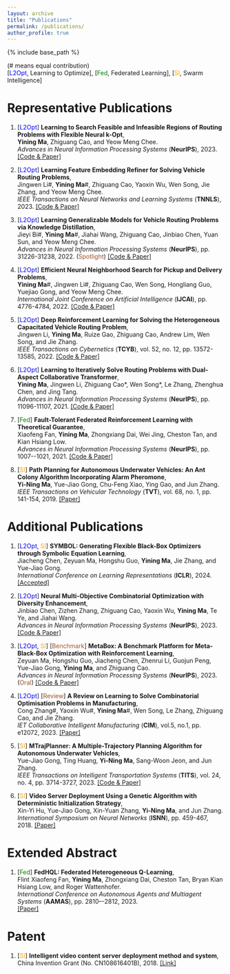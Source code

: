 ```yaml
---
layout: archive
title: "Publications"
permalink: /publications/
author_profile: true
---
```


{% include base_path %}

(# means equal contribution)  
[<font color=Blue><font color=cyan><font color=brown><font color=blue>L2Opt</font></font></font></font>, Learning to Optimize], [<font color=Green>Fed</font>, Federated Learning], [<font color=orange>SI</font>, Swarm Intelligence]

Representative Publications
======

1. [<font color=blue>L2Opt</font>] **Learning to Search Feasible and Infeasible Regions of Routing Problems with Flexible Neural k-Opt**,  
**Yining Ma**, Zhiguang Cao, and Yeow Meng Chee.  
*Advances in Neural Information Processing Systems* (**NeurIPS**), 2023. [[Code & Paper]](https://github.com/yining043/NeuOpt)

2. [<font color=blue>L2Opt</font>] **Learning Feature Embedding Refiner for Solving Vehicle Routing Problems**,   
Jingwen Li#, **Yining Ma**#, Zhiguang Cao, Yaoxin Wu, Wen Song, Jie Zhang, and Yeow Meng Chee.  
*IEEE Transactions on Neural Networks and Learning Systems* (**TNNLS**), 2023. [[Code & Paper]](https://github.com/Demon0312/Feature-Embedding-Refiner)

3. [<font color=blue>L2Opt</font>] **Learning Generalizable Models for Vehicle Routing Problems via Knowledge Distillation**,   
Jieyi Bi#, **Yining Ma**#, Jiahai Wang, Zhiguang Cao, Jinbiao Chen, Yuan Sun, and Yeow Meng Chee.   
*Advances in Neural Information Processing Systems* (**NeurIPS**), pp. 31226-31238, 2022. (<font color=Sienna>Spotlight</font>) [[Code & Paper]](https://github.com/jieyibi/AMDKD)

4. [<font color=blue>L2Opt</font>] **Efficient Neural Neighborhood Search for Pickup and Delivery Problems**,   
**Yining Ma**#, Jingwen Li#, Zhiguang Cao, Wen Song, Hongliang Guo, Yuejiao Gong, and Yeow Meng Chee.   
*International Joint Conference on Artificial Intelligence* (**IJCAI**),  pp. 4776-4784, 2022. [[Code & Paper]](https://github.com/yining043/PDP-N2S)

5. [<font color=blue>L2Opt</font>] **Deep Reinforcement Learning for Solving the Heterogeneous Capacitated Vehicle Routing Problem**,   
Jingwen Li, **Yining Ma**, Ruize Gao, Zhiguang Cao, Andrew Lim, Wen Song, and Jie Zhang.   
*IEEE Transactions on Cybernetics* (**TCYB**),  vol. 52, no. 12, pp. 13572-13585, 2022. [[Code & Paper]](https://github.com/Demon0312/HCVRP_DRL)

6. [<font color=blue>L2Opt</font>] **Learning to Iteratively Solve Routing Problems with Dual-Aspect Collaborative Transformer**,  
**Yining Ma**, Jingwen Li, Zhiguang Cao*, Wen Song*, Le Zhang, Zhenghua Chen, and Jing Tang.   
*Advances in Neural Information Processing Systems* (**NeurIPS**),  pp. 11096-11107, 2021. [[Code & Paper]](https://github.com/yining043/VRP-DACT)

7. [<font color=Green>Fed</font>] **Fault-Tolerant Federated Reinforcement Learning with Theoretical Guarantee**,   
Xiaofeng Fan, **Yining Ma**, Zhongxiang Dai, Wei Jing, Cheston Tan, and Kian Hsiang Low.   
*Advances in Neural Information Processing Systems* (**NeurIPS**),  pp. 1007--1021, 2021. [[Code & Paper]](https://github.com/flint-xf-fan/Byzantine-Federeated-RL)

8. [<font color=orange>SI</font>] **Path Planning for Autonomous Underwater Vehicles: An Ant Colony Algorithm Incorporating Alarm Pheromone**,      
**Yi-Ning Ma**, Yue-Jiao Gong, Chu-Feng Xiao, Ying Gao, and Jun Zhang.  
*IEEE Transactions on Vehicular Technology* (**TVT**),  vol. 68, no. 1, pp. 141-154, 2019. [[Paper]](https://ieeexplore.ieee.org/abstract/document/8540402)


Additional Publications
======

1. [<font color=blue>L2Opt</font>, <font color=orange>SI</font>] **SYMBOL: Generating Flexible Black-Box Optimizers through Symbolic Equation Learning**,  
Jiacheng Chen, Zeyuan Ma, Hongshu Guo, **Yining Ma**, Jie Zhang, and Yue-Jiao Gong.  
*International Conference on Learning Representations* (**ICLR**), 2024. [[Accepted]]()

2. [<font color=blue>L2Opt</font>] **Neural Multi-Objective Combinatorial Optimization with Diversity Enhancement**,  
Jinbiao Chen, Zizhen Zhang, Zhiguang Cao, Yaoxin Wu, **Yining Ma**, Te Ye, and Jiahai Wang.   
*Advances in Neural Information Processing Systems* (**NeurIPS**), 2023. [[Code & Paper]](https://github.com/bill-cjb/NHDE)

3. [<font color=blue>L2Opt</font>, <font color=orange>SI</font>] [<font color=Sienna>Benchmark</font>] **MetaBox: A Benchmark Platform for Meta-Black-Box Optimization with Reinforcement Learning**,  
Zeyuan Ma, Hongshu Guo, Jiacheng Chen, Zhenrui Li, Guojun Peng, Yue-Jiao Gong, **Yining Ma**, and Zhiguang Cao.  
*Advances in Neural Information Processing Systems* (**NeurIPS**), 2023. (<font color=Sienna>Oral</font>) [[Code & Paper]](https://github.com/GMC-DRL/MetaBox)

4. [<font color=blue>L2Opt</font>] [<font color=Sienna>Review</font>] **A Review on Learning to Solve Combinatorial Optimisation Problems in Manufacturing**,   
Cong Zhang#, Yaoxin Wu#, **Yining Ma**#, Wen Song, Le Zhang, Zhiguang Cao, and Jie Zhang.  
*IET Collaborative Intelligent Manufacturing* (**CIM**), vol.5, no.1, pp. e12072, 2023. [[Paper]](http://dx.doi.org/10.1049/cim2.12072)

5. [<font color=orange>SI</font>] **MTrajPlanner: A Multiple-Trajectory Planning Algorithm for Autonomous Underwater Vehicles**,   
Yue-Jiao Gong, Ting Huang, **Yi-Ning Ma**, Sang-Woon Jeon, and Jun Zhang.  
*IEEE Transactions on Intelligent Transportation Systems* (**TITS**), vol. 24, no. 4, pp. 3714-3727, 2023. [[Code & Paper]](https://github.com/GnauhGnit/MTrajPlanner)

6. [<font color=orange>SI</font>] **Video Server Deployment Using a Genetic Algorithm with Deterministic Initialization Strategy**,     
Xin-Yi Hu, Yue-Jiao Gong, Xin-Yuan Zhang, **Yi-Ning Ma**, and Jun Zhang.  
*International Symposium on Neural Networks* (**ISNN**),  pp. 459-467, 2018. [[Paper]](https://link.springer.com/chapter/10.1007/978-3-319-92537-0_53)


Extended Abstract
======
1. [<font color=Green>Fed</font>] **FedHQL: Federated Heterogeneous Q-Learning**,   
Flint Xiaofeng Fan, **Yining Ma**, Zhongxiang Dai, Cheston Tan, Bryan Kian Hsiang Low, and Roger Wattenhofer.   
*International Conference on Autonomous Agents and Multiagent Systems* (**AAMAS**), pp. 2810–-2812, 2023.   
[[Paper]](https://dl.acm.org/doi/10.5555/3545946.3599086)

Patent
======
1. [<font color=orange>SI</font>] **Intelligent video content server deployment method and system**,   
China Invention Grant (No. CN108616401B), 2018. [[Link]](https://patents.google.com/patent/CN108616401B/en)
